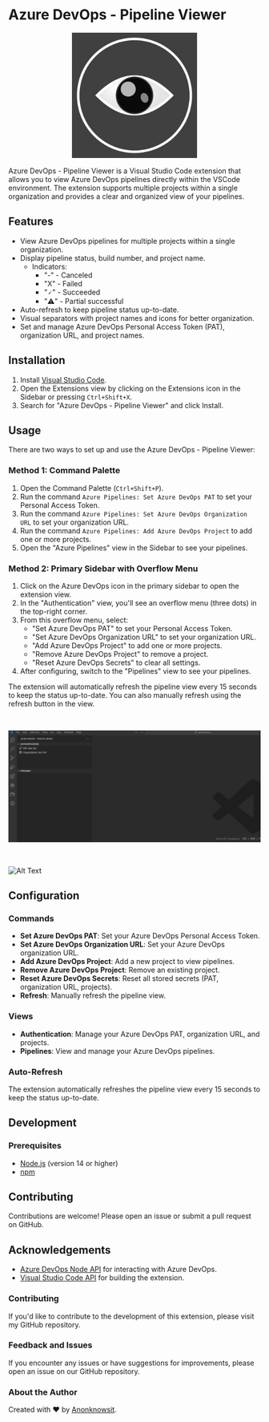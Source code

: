 # Azure DevOps - Pipeline Viewer

<p align=center>
<img src="azure-pipeline-viewer.jpeg"  width="250" height="250"> 
</p>

Azure DevOps - Pipeline Viewer is a Visual Studio Code extension that allows you to view Azure DevOps pipelines directly within the VSCode environment. The extension supports multiple projects within a single organization and provides a clear and organized view of your pipelines.

## Features

- View Azure DevOps pipelines for multiple projects within a single organization.
- Display pipeline status, build number, and project name.
  - Indicators:
    - "-" - Canceled
    - "X" - Failed
    - "🗸" - Succeeded
    - "⚠️" - Partial successful
- Auto-refresh to keep pipeline status up-to-date.
- Visual separators with project names and icons for better organization.
- Set and manage Azure DevOps Personal Access Token (PAT), organization URL, and project names.

## Installation

1. Install [Visual Studio Code](https://code.visualstudio.com/).
2. Open the Extensions view by clicking on the Extensions icon in the Sidebar or pressing `Ctrl+Shift+X`.
3. Search for "Azure DevOps - Pipeline Viewer" and click Install.

## Usage

There are two ways to set up and use the Azure DevOps - Pipeline Viewer:

### Method 1: Command Palette

1. Open the Command Palette (`Ctrl+Shift+P`).
2. Run the command `Azure Pipelines: Set Azure DevOps PAT` to set your Personal Access Token.
3. Run the command `Azure Pipelines: Set Azure DevOps Organization URL` to set your organization URL.
4. Run the command `Azure Pipelines: Add Azure DevOps Project` to add one or more projects.
5. Open the "Azure Pipelines" view in the Sidebar to see your pipelines.

### Method 2: Primary Sidebar with Overflow Menu

1. Click on the Azure DevOps icon in the primary sidebar to open the extension view.
2. In the "Authentication" view, you'll see an overflow menu (three dots) in the top-right corner.
3. From this overflow menu, select:
   - "Set Azure DevOps PAT" to set your Personal Access Token.
   - "Set Azure DevOps Organization URL" to set your organization URL.
   - "Add Azure DevOps Project" to add one or more projects.
   - "Remove Azure DevOps Project" to remove a project.
   - "Reset Azure DevOps Secrets" to clear all settings.
4. After configuring, switch to the "Pipelines" view to see your pipelines.

The extension will automatically refresh the pipeline view every 15 seconds to keep the status up-to-date. You can also manually refresh using the refresh button in the view.

<br>

![Alt Text](https://raw.githubusercontent.com/anonknowsit/ado-pipeline-viewer/master/Animation.gif)

<br>

![Alt Text](https://raw.githubusercontent.com/anonknowsit/ado-pipeline-viewer/master/AnimationLogs.gif)

## Configuration

### Commands

- **Set Azure DevOps PAT**: Set your Azure DevOps Personal Access Token.
- **Set Azure DevOps Organization URL**: Set your Azure DevOps organization URL.
- **Add Azure DevOps Project**: Add a new project to view pipelines.
- **Remove Azure DevOps Project**: Remove an existing project.
- **Reset Azure DevOps Secrets**: Reset all stored secrets (PAT, organization URL, projects).
- **Refresh**: Manually refresh the pipeline view.

### Views

- **Authentication**: Manage your Azure DevOps PAT, organization URL, and projects.
- **Pipelines**: View and manage your Azure DevOps pipelines.

### Auto-Refresh

The extension automatically refreshes the pipeline view every 15 seconds to keep the status up-to-date.

## Development

### Prerequisites

- [Node.js](https://nodejs.org/) (version 14 or higher)
- [npm](https://www.npmjs.com/)

## Contributing

Contributions are welcome! Please open an issue or submit a pull request on GitHub.

## Acknowledgements

- [Azure DevOps Node API](https://github.com/microsoft/azure-devops-node-api) for interacting with Azure DevOps.
- [Visual Studio Code API](https://code.visualstudio.com/api) for building the extension.

### Contributing

If you'd like to contribute to the development of this extension, please visit my GitHub repository.

### Feedback and Issues

If you encounter any issues or have suggestions for improvements, please open an issue on our GitHub repository.

### About the Author

Created with ❤️ by [Anonknowsit](https://github.com/anonknowsit).
